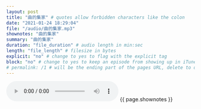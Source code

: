 ```yaml
---
layout: post
title: "曲的集家" # quotes allow forbidden characters like the colon
date: "2021-01-24 18:29:04"
file: "/audio/曲的集家.mp3"
shownotes: "曲的集家"
summary: "曲的集家"
duration: "file_duration" # audio length in min:sec
length: "file_length" # filesize in bytes
explicit: "no" # change to yes to flag with the explicit tag
block: "no" # change to yes to keep an episode from showing up in iTunes
# permalink: /1 # will be the ending part of the pages URL, delete to default to the title
---
```


<audio controls>
<source src="{{site.url}}{{site.baseurl}}{{ page.file }}" type="audio/x-mp3">
Your browser does not support the audio element.
</audio>
{{ page.shownotes }}
